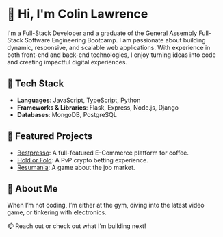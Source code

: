 # 👋 Hi, I'm Colin Lawrence

I'm a Full-Stack Developer and a graduate of the General Assembly Full-Stack Software Engineering Bootcamp. I am passionate about building dynamic, responsive, and scalable web applications. With experience in both front-end and back-end technologies, I enjoy turning ideas into code and creating impactful digital experiences.

## 🚀 Tech Stack
- **Languages**: JavaScript, TypeScript, Python
- **Frameworks & Libraries**: Flask, Express, Node.js, Django
- **Databases**: MongoDB, PostgreSQL

## 🌟 Featured Projects
- [Bestpresso](https://github.com/ColinLawrence95/bestspresso-front-end): A full-featured E-Commerce platform for coffee.
- [Hold or Fold](https://github.com/ColinLawrence95/Hold-or-Fold): A PvP crypto betting experience.
- [Resumania](https://github.com/ColinLawrence95/Resumania): A game about the job market.

## 🎯 About Me
When I’m not coding, I’m either at the gym, diving into the latest video game, or tinkering with electronics.

📫 Reach out or check out what I’m building next!
